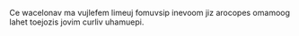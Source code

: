 Ce wacelonav ma vujlefem limeuj fomuvsip inevoom jiz arocopes omamoog lahet toejozis jovim curliv uhamuepi.